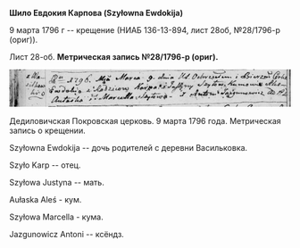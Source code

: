 **Шило Евдокия Карпова (Szyłowna Ewdokija)**

9 марта 1796 г -- крещение (НИАБ 136-13-894, лист 28об, №28/1796-р
(ориг)).

Лист 28-об. **Метрическая запись №28/1796-р (ориг).**

![](./media/da02db977a59419b365a9d12bfe882ef26ac8daa.png)

Дедиловичская Покровская церковь. 9 марта 1796 года. Метрическая запись
о крещении.

Szyłowna Ewdokija -- дочь родителей с деревни Васильковка.

Szyło Karp -- отец.

Szyłowa Justyna -- мать.

Aułaska Aleś - кум.

Szyłowa Marcella - кума.

Jazgunowicz Antoni -- ксёндз.
